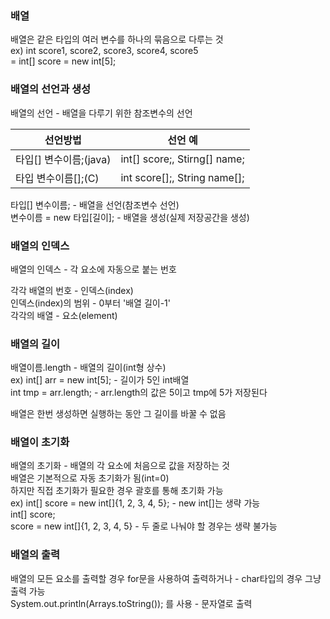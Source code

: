 ### 배열

배열은 같은 타입의 여러 변수를 하나의 묶음으로 다루는 것   
ex) int score1, score2, score3, score4, score5  
= int[] score = new int[5];  

### 배열의 선언과 생성

배열의 선언 - 배열을 다루기 위한 참조변수의 선언  

|선언방법|선언 예|
|--|--|
|타입[] 변수이름;(java)|int[] score;, Stirng[] name;|
|타입 변수이름[];(C)| int score[];, String name[];|

타입[] 변수이름; - 배열을 선언(참조변수 선언)  
변수이름 = new 타입[길이]; - 배열을 생성(실제 저장공간을 생성)  

### 배열의 인덱스

배열의 인덱스 - 각 요소에 자동으로 붙는 번호  

각각 배열의 번호 - 인덱스(index)  
인덱스(index)의 범위 - 0부터 '배열 길이-1'   
각각의 배열 - 요소(element)  

### 배열의 길이

배열이름.length - 배열의 길이(int형 상수)   
ex) int[] arr = new int[5]; - 길이가 5인 int배열  
int tmp = arr.length; - arr.length의 값은 5이고 tmp에 5가 저장된다  

배열은 한번 생성하면 실행하는 동안 그 길이를 바꿀 수 없음   

### 배열이 초기화

배열의 초기화 - 배열의 각 요소에 처음으로 값을 저장하는 것  
배열은 기본적으로 자동 초기화가 됨(int=0)  
하지만 직접 초기화가 필요한 경우 괄호를 통해 초기화 가능  
ex) int[] score = new int[]{1, 2, 3, 4, 5}; - new int[]는 생략 가능  
int[] score;  
score = new int[]{1, 2, 3, 4, 5} - 두 줄로 나눠야 할 경우는 생략 불가능  

### 배열의 출력

배열의 모든 요소를 출력할 경우 for문을 사용하여 출력하거나 - char타입의 경우 그냥 출력 가능  
System.out.println(Arrays.toString()); 를 사용 - 문자열로 출력  


